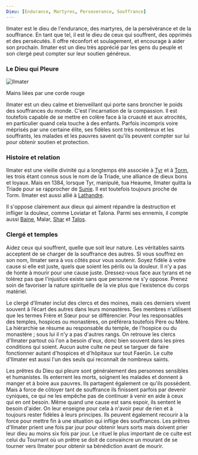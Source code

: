 ```yaml
---
Dieu: [Endurance, Martyres, Perseverance, Souffrance]
---
```


Ilmater est le dieu de l'endurance, des martyres, de la persévérance et de la souffrance. En tant que tel, il est le dieu de ceux qui souffrent, des opprimés et des persécutés. Il offre réconfort et soulagement, et encourage à aider son prochain. Ilmater est un dieu très apprécié par les gens du peuple et son clergé peut compter sur leur soutien généreux.

### Le Dieu qui Pleure

![Ilmater](https://www.aidedd.org/assets/univers/dieux/ilmater-symbol.jpg)

Mains liées par une corde rouge

Ilmater est un dieu calme et bienveillant qui porte sans broncher le poids des souffrances du monde. C'est l'incarnation de la compassion. Il est toutefois capable de se mettre en colère face à la cruauté et aux atrocités, en particulier quand cela touche à des enfants. Parfois incompris voire méprisés par une certaine élite, ses fidèles sont très nombreux et les souffrants, les malades et les pauvres savent qu'ils peuvent compter sur lui pour obtenir soutien et protection.

### Histoire et relation

Ilmater est une vieille divinité qui a longtemps été associée à [Tyr](https://www.aidedd.org/univers/pantheon/tyr/) et à [Torm](https://www.aidedd.org/univers/pantheon/torm/), les trois étant connus sous le nom de la Triade, une alliance de dieux bons et loyaux. Mais en 1384, lorsque Tyr, manipulé, tua Heaume, Ilmater quitta la Triade pour se rapprocher de [Sunie](https://www.aidedd.org/univers/pantheon/sunie/). Il est toutefois toujours proche de Torm. Ilmater est aussi allié à [Lathandre](https://www.aidedd.org/univers/pantheon/lathandre/).

Il s'oppose clairement aux dieux qui aiment répandre la destruction et infliger la douleur, comme Loviatar et Talona. Parmi ses ennemis, il compte aussi [Baine](https://www.aidedd.org/univers/pantheon/baine/), Malar, [Shar](https://www.aidedd.org/univers/pantheon/shar/) et [Talos](https://www.aidedd.org/univers/pantheon/talos/).

### Clergé et temples

Aidez ceux qui souffrent, quelle que soit leur nature. Les véritables saints acceptent de se charger de la souffrance des autres. Si vous souffrez en son nom, Ilmater sera à vos côtés pour vous soutenir. Soyez fidèle à votre cause si elle est juste, quels que soient les périls ou la douleur. Il n'y a pas de honte à mourir pour une cause juste. Dressez-vous face aux tyrans et ne tolérez pas que l'injustice existe sans que personne ne s'y oppose. Prenez soin de favoriser la nature spirituelle de la vie plus que l'existence du corps matériel.

Le clergé d’Ilmater inclut des clercs et des moines, mais ces derniers vivent souvent à l’écart des autres dans leurs monastères. Ses membres n'utilisent que les termes Frère et Sœur pour se différencier. Pour les responsables des temples, hospices ou monastères, on préférera toutefois Père ou Mère. La hiérarchie se résume au responsable du temple, de l'hospice ou du monastère ; sous lui il n'y a pas d'autres rangs. On retrouve les clercs d'Ilmater partout où l'on a besoin d'eux, donc bien souvent dans les pires conditions qui soient. Aucun autre culte ne peut se targuer de faire fonctionner autant d'hospices et d'hôpitaux sur tout Faerûn. Le culte d'Ilmater est aussi l'un des seuls qui reconnaît de nombreux saints.

Les prêtres du Dieu qui pleure sont généralement des personnes sensibles et humanistes. Ils enterrent les morts, soignent les malades et donnent à manger et à boire aux pauvres. Ils partagent également ce qu'ils possèdent. Mais à force de côtoyer tant de souffrance ils finissent parfois par devenir cyniques, ce qui ne les empêche pas de continuer à venir en aide à ceux qui en ont besoin. Même quand une cause est sans espoir, ils sentent le besoin d'aider. On leur enseigne pour cela à n'avoir peur de rien et à toujours rester fidèles à leurs principes. Ils peuvent également recourir à la force pour mettre fin à une situation qui inflige des souffrances. Les prêtres d'Ilmater prient une fois par jour pour obtenir leurs sorts mais doivent prier leur dieu au moins six fois par jour. Le rituel le plus important de ce culte est celui du Tournant où un prêtre se doit de convaincre un mourant de se tourner vers Ilmater pour obtenir sa bénédiction avant de mourir.